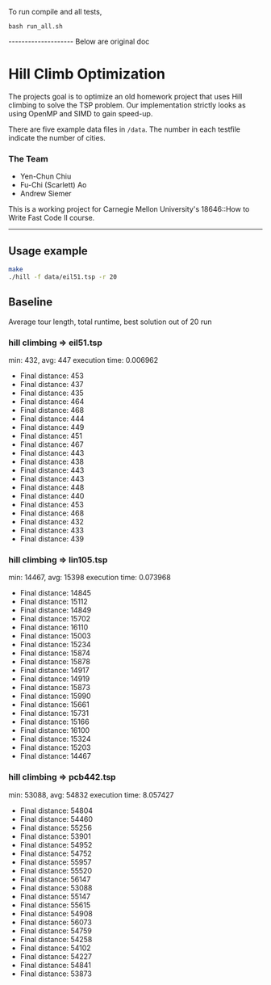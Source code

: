To run compile and all tests,
```
bash run_all.sh
```

-------------------- Below are original doc
# Hill Climb Optimization 
The projects goal is to optimize an old homework project that uses Hill climbing to solve the TSP problem.
Our implementation strictly looks as using OpenMP and SIMD to gain speed-up.

There are five example data files in `/data`. The number in each testfile indicate the number of cities.

### The Team
* Yen-Chun Chiu
* Fu-Chi (Scarlett) Ao
* Andrew Siemer

This is a working project for Carnegie Mellon University's 18646::How to Write Fast Code II course.

***

## Usage example
```sh
make
./hill -f data/eil51.tsp -r 20
```

## Baseline
Average tour length, total runtime, best solution out of 20 run

### hill climbing => eil51.tsp
min: 432, avg: 447 
execution time: 0.006962  
* Final distance: 453
* Final distance: 437
* Final distance: 435
* Final distance: 464
* Final distance: 468
* Final distance: 444
* Final distance: 449
* Final distance: 451
* Final distance: 467
* Final distance: 443
* Final distance: 438
* Final distance: 443
* Final distance: 443
* Final distance: 448
* Final distance: 440
* Final distance: 453
* Final distance: 468
* Final distance: 432
* Final distance: 433
* Final distance: 439


### hill climbing => lin105.tsp
min: 14467, avg: 15398 
execution time: 0.073968
* Final distance: 14845
* Final distance: 15112
* Final distance: 14849
* Final distance: 15702
* Final distance: 16110
* Final distance: 15003
* Final distance: 15234
* Final distance: 15874
* Final distance: 15878
* Final distance: 14917
* Final distance: 14919
* Final distance: 15873
* Final distance: 15990
* Final distance: 15661
* Final distance: 15731
* Final distance: 15166
* Final distance: 16100
* Final distance: 15324
* Final distance: 15203
* Final distance: 14467

### hill climbing => pcb442.tsp
min: 53088, avg: 54832 
execution time: 8.057427  
* Final distance: 54804
* Final distance: 54460
* Final distance: 55256
* Final distance: 53901
* Final distance: 54952
* Final distance: 54752
* Final distance: 55957
* Final distance: 55520
* Final distance: 56147
* Final distance: 53088
* Final distance: 55147
* Final distance: 55615
* Final distance: 54908
* Final distance: 56073
* Final distance: 54759
* Final distance: 54258
* Final distance: 54102
* Final distance: 54227
* Final distance: 54841
* Final distance: 53873  
